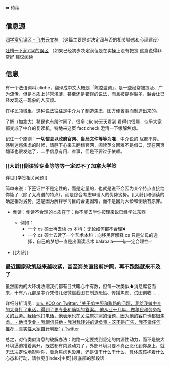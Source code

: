 ➡️ 待续

## 信息源

[润学常见误区 - 飞书云文档](https://gd7dcarg0g.feishu.cn/docx/LpGhd7sYioE1r0xHHehcOkTPnXe) （这篇主要是对决定润与否的相关疑惑和心理建设）

[吐槽一下润🇨🇦的误区](http://xhslink.com/ITZxMl) （如果已经初步决定润但是在实操上没有把握 这篇说得非常好 建议阅读

## 信息

有一个法语词叫 cliché，翻译成中文大概是「陈腔滥调」，是一些经常被提及、广为流传，但是本质上非常浅薄、甚至还是错误的说法，而且被提得越多，越会让已经发现这一现象的人厌烦。

在移民领域里，这种说法往往是中介为了制造焦虑、图方便省事而制造出来的。

了解（加拿大）移民也有段时间了，很多 cliché天天看到 看得也很烦，似乎大家都变成了中介的复读机，特地来这页 fact check 澄清一下缓解焦虑。

记住一个原则：**一切信息以政府官网、当局文件等等为准**，中介说的 屁都不算。感到迷惑焦虑的时候，请静下心来去翻翻官网，阅读英文困难不是借口，现在网页翻译也很发达了，二手信息有用、省事，但是不要过于依赖。

### [[大龄]]倒读转专业等等等一定过不了加拿大学签

详见[[学签相关问题]]

简单来说：下签证并不是定性的，而是定量的，也就是说不会因为某个特点直接给你毙了（除了太离谱的特点），而是综合考虑申请人的优势劣势。[[大龄]]和倒读的确是相对劣势，这是因为解释学习目的会更困难，而不是因为大龄和倒读有原罪。

- 倒读：倒读不合理的本质在于：你不能去学你按理来说已经学过东西
	- 例如：
		- 一个 cs 硕士再去读 cs 本科：无论如何都不合理❌
		- 一个 cs 硕士去读了一个艺术本科：向移民官解释 cs 只是父母的选择，自己的梦想一直是出国读艺术 balabala——有一定合理性✅

- [[大龄]]

### 最近国家政策越来越收紧，甚至海关直接剪护照，再不跑路就来不及了

虽然国内的大环境收缩我们都有目共睹心中有数，但每一次类似⬆️消息席卷而来，十有八九都是中介凭借几张微信截图在制造恐慌、传播焦虑、试图创收……

详细分析请见：[🇺🇦 KOO on Twitter: "关于剪护照和跑路的问题，我给我做中介的大哥打了电话，得到了更专业和确切的答案。 他从业十几年，做移民和劳务相关的业务。我给他打电话，他表示也在关注剪护照的话题，因为他的客户也都很焦虑。 - 他很专业 - 我很信任他 - 我对我转述的话负责 - 这不是广告，我不做任何推荐 - 真实性大家自行判断" / Twitter](https://twitter.com/koopeben/status/1524637778499489792?s=46&t=oYjfdNvt4yGwr35iABPxDw)

总之，对待类似消息的破解办法：跑路一定要找到坚定的内源性动力，而不是被大环境逼迫推着离开，既然都有内源动力了，外部环境只要不真正恶化到你身上，就无法决定性地影响你，着急焦虑也没用，还是该干什么干什么，具体应该抱着什么心态和行动，请参见[[index|主页]]最底部的那段话

